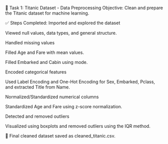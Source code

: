 📝 Task 1: Titanic Dataset - Data Preprocessing
Objective: Clean and prepare the Titanic dataset for machine learning.

✅ Steps Completed:
Imported and explored the dataset

Viewed null values, data types, and general structure.

Handled missing values

Filled Age and Fare with mean values.

Filled Embarked and Cabin using mode.

Encoded categorical features

Used Label Encoding and One-Hot Encoding for Sex, Embarked, Pclass, and extracted Title from Name.

Normalized/Standardized numerical columns

Standardized Age and Fare using z-score normalization.

Detected and removed outliers

Visualized using boxplots and removed outliers using the IQR method.

📁 Final cleaned dataset saved as cleaned_titanic.csv.


